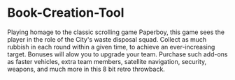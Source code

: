 # Book-Creation-Tool
Playing homage to the classic scrolling game Paperboy, this game sees the player in the role of the City's waste disposal squad. Collect as much rubbish in each round within a given time, to achieve an ever-increasing target. Bonuses will alow you to upgrade your team. Purchase such add-ons as faster vehicles, extra team members, satellite navigation, security, weapons, and much more in this 8 bit retro throwback. 
